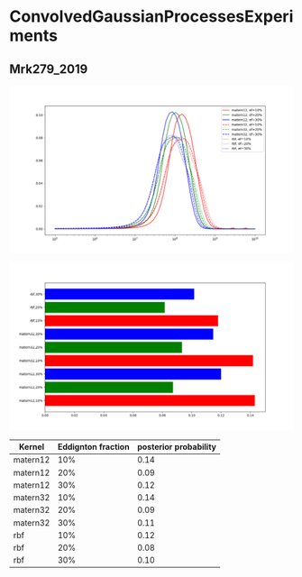 # ConvolvedGaussianProcessesExperiments

## Mrk279_2019

![Mrk279_2019](Mrk279_2019/Experiment1/Mrk279_2019_experiment1.png)



![Mrk279_2019](Mrk279_2019/Experiment1/Mrk279_2019_experiment1_bar_plot.png)


| Kernel | Eddignton fraction | posterior probability |
| --- | --- | --- |
| matern12 | 10% | 0.14 |
| matern12 | 20% | 0.09 |
| matern12 | 30% | 0.12 |
| matern32 | 10% | 0.14 |
| matern32 | 20% | 0.09 |
| matern32 | 30% | 0.11 |
| rbf | 10% | 0.12 |
| rbf | 20% | 0.08 |
| rbf | 30% | 0.10 |
